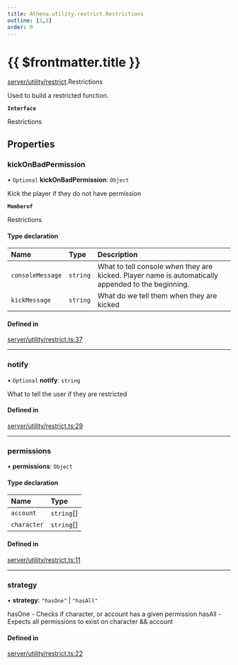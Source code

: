 ```yaml
---
title: Athena.utility.restrict.Restrictions
outline: [1,3]
order: 0
---
```


# {{ $frontmatter.title }}


[server/utility/restrict](../modules/server_utility_restrict.md).Restrictions

Used to build a restricted function.

**`Interface`**

Restrictions

## Properties

### kickOnBadPermission

• `Optional` **kickOnBadPermission**: `Object`

Kick the player if they do not have permission

**`Memberof`**

Restrictions

#### Type declaration

| Name | Type | Description |
| :------ | :------ | :------ |
| `consoleMessage` | `string` | What to tell console when they are kicked. Player name is automatically appended to the beginning. |
| `kickMessage` | `string` | What do we tell them when they are kicked |

#### Defined in

[server/utility/restrict.ts:37](https://github.com/Stuyk/altv-athena/blob/8499342/src/core/server/utility/restrict.ts#L37)

___

### notify

• `Optional` **notify**: `string`

What to tell the user if they are restricted

#### Defined in

[server/utility/restrict.ts:29](https://github.com/Stuyk/altv-athena/blob/8499342/src/core/server/utility/restrict.ts#L29)

___

### permissions

• **permissions**: `Object`

#### Type declaration

| Name | Type |
| :------ | :------ |
| `account` | `string`[] |
| `character` | `string`[] |

#### Defined in

[server/utility/restrict.ts:11](https://github.com/Stuyk/altv-athena/blob/8499342/src/core/server/utility/restrict.ts#L11)

___

### strategy

• **strategy**: ``"hasOne"`` \| ``"hasAll"``

hasOne - Checks if character, or account has a given permission
hasAll - Expects all permissions to exist on character && account

#### Defined in

[server/utility/restrict.ts:22](https://github.com/Stuyk/altv-athena/blob/8499342/src/core/server/utility/restrict.ts#L22)
